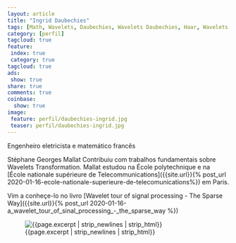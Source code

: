 ```yaml
---
layout: article
title: "Ingrid Daubechies"
tags: [Math, Wavelets, Daubechies, Wavelets Daubechies, Haar, Wavelets Haar] 
category: [perfil]
tagcloud: true
feature:
 index: true
 category: true
tagcloud: true
ads:
 show: true
share: true
comments: true
coinbase:
  show: true
image:
 feature: perfil/daubechies-ingrid.jpg
 teaser: perfil/daubechies-ingrid.jpg
---
```


Engenheiro eletricista e matemático francês

<!--more-->

Stéphane Georges Mallat Contribuiu com trabalhos fundamentais sobre Wavelets Transformation. Mallat estudou na École polytechnique e na [École nationale supérieure de Telecommunications]({{site.url}}{% post_url 2020-01-16-ecole-nationale-superieure-de-telecomunications%}) em Paris.

Vim a conheçe-lo no livro [Wavelet tour of signal processing - The Sparse Way]({{site.url}}{% post_url 2020-01-16-a_wavelet_tour_of_sinal_processing_-_the_sparse_way %})

<figure class="image">
   <img src="{{site.url}}/images/perfil/daubechies_ingrid3.jpg" alt="{{page.excerpt | strip_newlines | strip_html}}" >
   <figcaption>{{page.excerpt | strip_newlines | strip_html}}</figcaption>
</figure>
